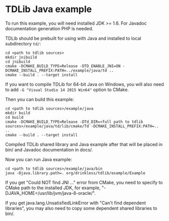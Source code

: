 # TDLib Java example

To run this example, you will need installed JDK >= 1.6.
For Javadoc documentation generation PHP is needed.

TDLib should be prebuilt for using with Java and installed to local subdirectory `td/`:
```
cd <path to tdlib sources>
mkdir jnibuild
cd jnibuild
cmake -DCMAKE_BUILD_TYPE=Release -DTD_ENABLE_JNI=ON -DCMAKE_INSTALL_PREFIX:PATH=../example/java/td ..
cmake --build . --target install
```
If you want to compile TDLib for 64-bit Java on Windows, you will also need to add `-G "Visual Studio 14 2015 Win64"` option to CMake.

Then you can build this example:
```
cd <path to tdlib sources>/example/java
mkdir build
cd build
cmake -DCMAKE_BUILD_TYPE=Release -DTd_DIR=<full path to tdlib sources>/example/java/td/lib/cmake/Td -DCMAKE_INSTALL_PREFIX:PATH=.. ..
cmake --build . --target install
```

Compiled TDLib shared library and Java example after that will be placed in bin/ and Javadoc documentation in docs/.

Now you can run Java example:
```
cd <path to tdlib sources>/example/java/bin
java -Djava.library.path=. org/drinkless/tdlib/example/Example
```

If you get "Could NOT find JNI ..." error from CMake, you need to specify to CMake path to the installed JDK, for example, "-DJAVA_HOME=/usr/lib/jvm/java-8-oracle/".

If you get java.lang.UnsatisfiedLinkError with "Can't find dependent libraries", you may also need to copy some dependent shared libraries to bin/.

